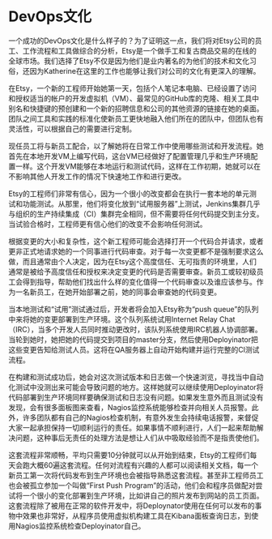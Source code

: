 # DevOps文化

一个成功的DevOps文化是什么样子的？为了证明这一点，我们将对Etsy公司的员工、工作流程和工具做综合的分析，Etsy是一个做手工和复古商品交易的在线的全球市场。我们选择了Etsy不仅是因为他们是业内著名的为他们的技术和文化习俗，还因为Katherine在这里的工作也能够让我们对公司的文化有更深入的理解。

在Etsy，一个新的工程师开始她第一天，包括个人笔记本电脑、已经设置了访问和授权适当的帐户的开发虚拟机（VM）、最常见的GitHub库的克隆、相关工具中别名和快捷键的预创建和一个新的招聘信息和公司的其他资源的链接在她的桌面。团队之间工具和实践的标准化使新员工更快地融入他们所在的团队中，但团队也有灵活性，可以根据自己的需要进行定制。

现任员工将与新员工配合，以了解她将在日常工作中使用哪些测试和开发流程。她首先在本地开发VM上编写代码，这台VM已经做好了配置管理几乎和生产环境配置一样。这个开发VM能够在本地运行和测试代码，这样在工作初期，她就可以在不影响其他人开发工作的情况下快速地工作和进行更改。

Etsy的工程师们非常有信心，因为一个很小的改变都会在执行一套本地的单元测试和功能测试。从那里，他们将变化放到“试用服务器”上测试，Jenkins集群几乎与组织的生产持续集成（CI）集群完全相同，但不需要将任何代码提交到主分支。当试验合格时，工程师更有信心他们的改变不会影响任何测试。

根据变更的大小和复杂性，这个新工程师可能会选择打开一个代码合并请求，或者更非正式地请求她的一个同事进行代码审查。对于每一次变更都不是强制要求这么做，而且通常由个人决定，因为在Etsy这个高度信任、无可指责的环境里，人们通常是被给予高度信任和授权来决定变更的代码是否需要审查。新员工或较初级员工会得到指导，帮助他们找出什么样的变化值得一个代码审查以及谁应该参与。作为一名新员工，在她开始部署之前，她的同事会审查她的代码变更。

当本地测试和“试用”测试通过后，开发者将会加入Etsy称为“push queue”的队列中来将她的变更部署到生产环境。这个队列系统试用Internet Relay Chat（IRC），当多个开发人员同时推动更改时，该队列系统使用IRC机器人协调部署。当轮到她时，她把她的代码提交到项目的master分支，然后使用Deployinator把这些变更告知给测试人员。这将在QA服务器上自动开始构建并运行完整的CI测试流程。

在构建和测试成功后，她会对这次测试版本和日志做一个快速浏览，寻找当中自动化测试中没测出来可能会导致问题的地方。这样她就可以继续使用Deployinator将代码部署到生产环境同样要确保测试和日志没有问题。如果发生意外而且测试没有发现，会有很多面板图来查看，Nagios监控系统能够检查并向相关人员报警。此外，许多团队都有自己的Nagios检查机制，有意外发生会持续电话报警，来督促大家一起承担保持一切顺利运行的责任。如果事情不顺利进行，人们一起来帮助解决问题，这种事后无责任的处理方法是想让人们从中吸取经验而不是指责使他们。

这套流程非常顺畅，平均只需要10分钟就可以从开始到结束，Etsy的工程师们每天会跑大概60遍这套流程。任何对流程有兴趣的人都可以阅读相关文档，每一个新员工第一次将代码发布到生产环境也会被指导熟悉这套流程。甚至非工程师员工也会被孤立参加一个叫做“First Push Program”的活动，他们会和程序员做配对尝试将一个很小的变化部署到生产环境，比如讲自己的照片发布到网站的员工页面。这套流程除了被用在正常的软件开发中，将Deploynator使用在任何可以发布的事物中效果也非常好，从程序员使用虚拟机构建工具在Kibana面板查询日志，到使用Nagios监控系统检查Deployinator自己。

